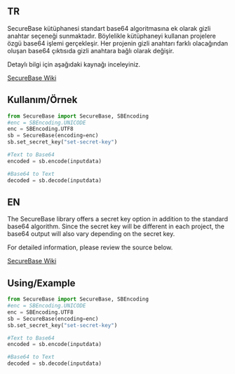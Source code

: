 ## TR

SecureBase kütüphanesi standart base64 algoritmasına ek olarak gizli anahtar seçeneği sunmaktadır. Böylelikle kütüphaneyi kullanan projelere özgü base64 işlemi gerçekleşir. Her projenin gizli anahtarı farklı olacağından oluşan base64 çıktısıda gizli anahtara bağlı olarak değişir.

Detaylı bilgi için aşağıdaki kaynağı inceleyiniz.

[SecureBase Wiki](https://beytullahakyuz.gitbook.io/securebase)

## Kullanım/Örnek

```python
from SecureBase import SecureBase, SBEncoding
#enc = SBEncoding.UNICODE
enc = SBEncoding.UTF8
sb = SecureBase(encoding=enc)
sb.set_secret_key("set-secret-key")

#Text to Base64
encoded = sb.encode(inputdata)

#Base64 to Text
decoded = sb.decode(inputdata)
```

## EN

The SecureBase library offers a secret key option in addition to the standard base64 algorithm. Since the secret key will be different in each project, the base64 output will also vary depending on the secret key.

For detailed information, please review the source below.

[SecureBase Wiki](https://beytullahakyuz.gitbook.io/securebase)

## Using/Example

```python
from SecureBase import SecureBase, SBEncoding
#enc = SBEncoding.UNICODE
enc = SBEncoding.UTF8
sb = SecureBase(encoding=enc)
sb.set_secret_key("set-secret-key")

#Text to Base64
encoded = sb.encode(inputdata)

#Base64 to Text
decoded = sb.decode(inputdata)
```
